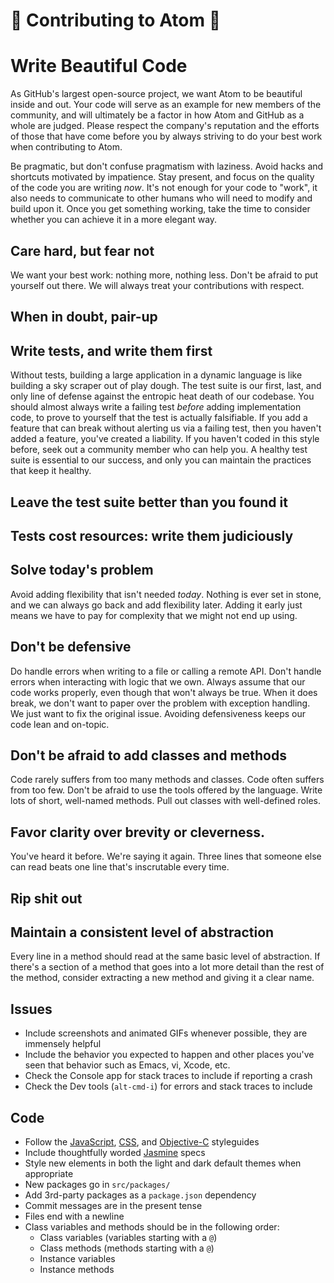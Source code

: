# :rotating_light: Contributing to Atom :rotating_light:

# Write Beautiful Code

As GitHub's largest open-source project, we want Atom to be beautiful inside and out. Your code will serve as an example for new members of the community, and will ultimately be a factor in how Atom and GitHub as a whole are judged. Please respect the company's reputation and the efforts of those that have come before you by always striving to do your best work when contributing to Atom.

Be pragmatic, but don't confuse pragmatism with laziness. Avoid hacks and shortcuts motivated by impatience. Stay present, and focus on the quality of the code you are writing *now*. It's not enough for your code to "work", it also needs to communicate to other humans who will need to modify and build upon it. Once you get something working, take the time to consider whether you can achieve it in a more elegant way.

## Care hard, but fear not
We want your best work: nothing more, nothing less. Don't be afraid to put yourself out there. We will always treat your contributions with respect.

## When in doubt, pair-up

## Write tests, and write them first
Without tests, building a large application in a dynamic language is like building a sky scraper out of play dough. The test suite is our first, last, and only line of defense against the entropic heat death of our codebase. You should almost always write a failing test *before* adding implementation code, to prove to yourself that the test is actually falsifiable. If you add a feature that can break without alerting us via a failing test, then you haven't added a feature, you've created a liability. If you haven't coded in this style before, seek out a community member who can help you. A healthy test suite is essential to our success, and only you can maintain the practices that keep it healthy.

## Leave the test suite better than you found it

## Tests cost resources: write them judiciously

## Solve today's problem
Avoid adding flexibility that isn't needed *today*. Nothing is ever set in stone, and we can always go back and add flexibility later. Adding it early just means we have to pay for complexity that we might not end up using.

## Don't be defensive
Do handle errors when writing to a file or calling a remote API. Don't handle errors when interacting with logic that we own. Always assume that our code works properly, even though that won't always be true. When it does break, we don't want to paper over the problem with exception handling. We just want to fix the original issue. Avoiding defensiveness keeps our code lean and on-topic.

## Don't be afraid to add classes and methods
Code rarely suffers from too many methods and classes. Code often suffers from too few. Don't be afraid to use the tools offered by the language. Write lots of short, well-named methods. Pull out classes with well-defined roles.

## Favor clarity over brevity or cleverness.
You've heard it before. We're saying it again. Three lines that someone else can read beats one line that's inscrutable every time.

## Rip shit out

## Maintain a consistent level of abstraction
Every line in a method should read at the same basic level of abstraction. If there's a section of a method that goes into a lot more detail than the rest of the method, consider extracting a new method and giving it a clear name.

## Issues
  * Include screenshots and animated GIFs whenever possible, they are immensely
    helpful
  * Include the behavior you expected to happen and other places you've seen
    that behavior such as Emacs, vi, Xcode, etc.
  * Check the Console app for stack traces to include if reporting a crash
  * Check the Dev tools (`alt-cmd-i`) for errors and stack traces to include

## Code
  * Follow the [JavaScript](https://github.com/styleguide/javascript),
    [CSS](https://github.com/styleguide/css),
    and [Objective-C](https://github.com/github/objective-c-conventions)
    styleguides
  * Include thoughtfully worded [Jasmine](http://pivotal.github.com/jasmine/)
    specs
  * Style new elements in both the light and dark default themes when
    appropriate
  * New packages go in `src/packages/`
  * Add 3rd-party packages as a `package.json` dependency
  * Commit messages are in the present tense
  * Files end with a newline
  * Class variables and methods should be in the following order:
    * Class variables (variables starting with a `@`)
    * Class methods (methods starting with a `@`)
    * Instance variables
    * Instance methods

